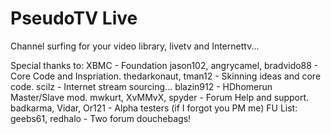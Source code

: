 PseudoTV Live
=============
Channel surfing for your video library, livetv and Internettv...

Special thanks to:
	XBMC - Foundation
	jason102, angrycamel, bradvido88 - Core Code and Inspriation.
	thedarkonaut, tman12 - Skinning ideas and core code.
	scilz	 - Internet stream sourcing... 
	blazin912	 - HDhomerun Master/Slave mod.
	mwkurt, XvMMvX, spyder - Forum Help and support.
	badkarma, Vidar, Or121 - Alpha testers (if I forgot you PM me)
FU List:
	geebs61, redhalo - Two forum douchebags!